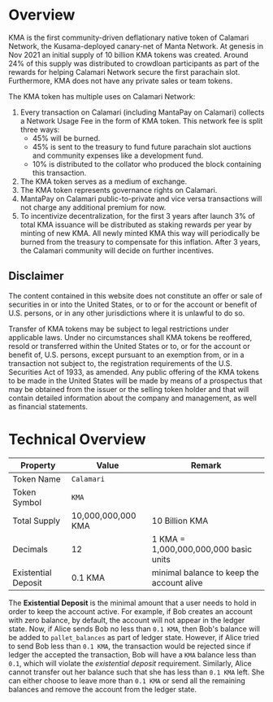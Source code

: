 # Overview

KMA is the first community-driven deflationary native token of Calamari Network, the Kusama-deployed canary-net of Manta Network. At genesis in Nov 2021 an initial supply of 10 billion KMA tokens was created. Around 24% of this supply was distributed to crowdloan participants as part of the rewards for helping Calamari Network secure the first parachain slot. Furthermore, KMA does not have any private sales or team tokens.

The KMA token has multiple uses on Calamari Network:
1. Every transaction on Calamari (including MantaPay on Calamari) collects a Network Usage Fee in the form of KMA token. This network fee is split three ways:
    - 45% will be burned.  
    - 45% is sent to the treasury to fund future parachain slot auctions and community expenses like a development fund.
    - 10% is distributed to the collator who produced the block containing this transaction.
2. The KMA token serves as a medium of exchange.
3. The KMA token represents governance rights on Calamari.
4. MantaPay on Calamari public-to-private and vice versa transactions will not charge any additional premium for now. 
5. To incentivize decentralization, for the first 3 years after launch 3% of total KMA issuance will be distributed as staking rewards per year by minting of new KMA.
All newly minted KMA this way will periodically be burned from the treasury to compensate for this inflation. After 3 years, the Calamari community will decide on further incentives. 

## Disclaimer

The content contained in this website does not constitute an offer or sale of securities in or into the United States, or to or for the account or benefit of U.S. persons, or in any other jurisdictions where it is unlawful to do so.

Transfer of KMA tokens may be subject to legal restrictions under applicable laws. Under no circumstances shall KMA tokens be reoffered, resold or transferred within the United States or to, or for the account or benefit of, U.S. persons, except pursuant to an exemption from, or in a transaction not subject to, the registration requirements of the U.S. Securities Act of 1933, as amended. Any public offering of the KMA tokens to be made in the United States will be made by means of a prospectus that may be obtained from the issuer or the selling token holder and that will contain detailed information about the company and management, as well as financial statements.

# Technical Overview

| Property            | Value              | Remark                                    |
|---------------------|--------------------|-------------------------------------------|
| Token Name          | `Calamari`         |                                           |
| Token Symbol        | `KMA`              |                                           |
| Total Supply        | 10,000,000,000 KMA | 10 Billion KMA                            |
| Decimals            | 12                 | 1 KMA = 1,000,000,000,000 basic units     |
| Existential Deposit | 0.1 KMA            | minimal balance to keep the account alive |

The **Existential Deposit** is the minimal amount that a user needs to hold in order to keep the account active. For example, if Bob creates an account with zero balance, by default, the account will not appear in the ledger state. Now, if Alice sends Bob no less than `0.1 KMA`, then Bob's balance will be added to `pallet_balances` as part of ledger state. However, if Alice tried to send Bob less than `0.1 KMA`, the transaction would be rejected since if ledger the accepted the transaction, Bob will have a `KMA` balance less than `0.1`, which will violate the *existential deposit* requirement. Similarly, Alice cannot transfer out her balance such that she has less than `0.1 KMA` left. She can either choose to leave more than `0.1 KMA` or send all the remaining balances and remove the account from the ledger state. 